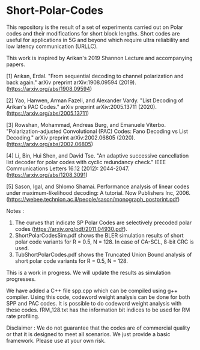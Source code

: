# Short-Polar-Codes
This repository is the result of a set of experiments carried out on Polar codes and their modifications for short block lengths.
Short codes are useful for applications in 5G and beyond which require ultra reliability and low latency communication (URLLC).

This work is inspired by Arikan's 2019 Shannon Lecture and accompanying papers.

[1] Arıkan, Erdal. "From sequential decoding to channel polarization and back again." arXiv preprint arXiv:1908.09594 (2019). (https://arxiv.org/abs/1908.09594)

[2] Yao, Hanwen, Arman Fazeli, and Alexander Vardy. "List Decoding of Arikan's PAC Codes." arXiv preprint arXiv:2005.13711 (2020). (https://arxiv.org/abs/2005.13711)

[3] Rowshan, Mohammad, Andreas Burg, and Emanuele Viterbo. "Polarization-adjusted Convolutional (PAC) Codes: Fano Decoding vs List Decoding." arXiv preprint arXiv:2002.06805 (2020). (https://arxiv.org/abs/2002.06805)

[4] Li, Bin, Hui Shen, and David Tse. "An adaptive successive cancellation list decoder for polar codes with cyclic redundancy check." IEEE Communications Letters 16.12 (2012): 2044-2047. (https://arxiv.org/abs/1208.3091)

[5] Sason, Igal, and Shlomo Shamai. Performance analysis of linear codes under maximum-likelihood decoding: A tutorial. Now Publishers Inc, 2006. (https://webee.technion.ac.il/people/sason/monograph_postprint.pdf)

Notes : 
1. The curves that indicate SP Polar Codes are selectively precoded polar codes (https://arxiv.org/pdf/2011.04930.pdf).
2. ShortPolarCodesSim.pdf shows the BLER simulation results of short polar code variants for R = 0.5, N = 128. In case of CA-SCL, 8-bit CRC is used.
3. TubShortPolarCodes.pdf shows the Truncated Union Bound analysis of short polar code variants for R = 0.5, N = 128.

This is a work in progress.
We will update the results as simulation progresses.

We have added a C++ file spp.cpp which can be compiled using g++ compiler. 
Using this code, codeword weight analysis can be done for both SPP and PAC codes.
It is possible to do codeword weight analysis with these codes.
fRM_128.txt has the information bit indices to be used for RM rate profiling. 


Disclaimer : We do not guarantee that the codes are of commercial quality or that it is designed to meet all scenarios. We just provide a basic framework. Please use at your own risk.
